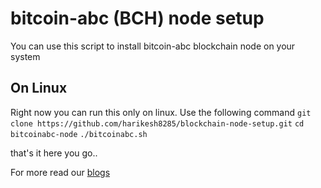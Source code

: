 # bitcoin-abc (BCH) node setup

You can use this script to install bitcoin-abc blockchain node on your system

## On Linux

Right now you can run this only on linux. Use the following command
`git clone https://github.com/harikesh8285/blockchain-node-setup.git`
`cd bitcoinabc-node`
`./bitcoinabc.sh`


that's it here you go.. 


For more read our [blogs](https://deployeed.com/blogs)

